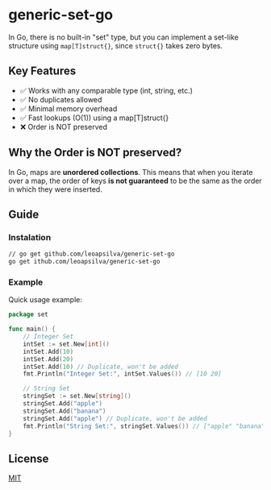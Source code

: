 # generic-set-go
In Go, there is no built-in "set" type, but you can implement a set-like structure using `map[T]struct{}`, since ``struct{}`` takes zero bytes.

## Key Features

- ✅ Works with any comparable type (int, string, etc.)
- ✅ No duplicates allowed
- ✅ Minimal memory overhead
- ✅ Fast lookups (O(1)) using a map[T]struct{}
- ❌ Order is NOT preserved

## Why the Order is NOT preserved?

In Go, maps are **unordered collections**. This means that when you iterate over a map, the order of keys **is not guaranteed** to be the same as the order in which they were inserted.

## Guide

### Instalation

```sh
// go get github.com/leoapsilva/generic-set-go
go get ithub.com/leoapsilva/generic-set-go
``` 

### Example

Quick usage example:

```go
package set

func main() {
	// Integer Set
	intSet := set.New[int]()
	intSet.Add(10)
	intSet.Add(20)
	intSet.Add(10) // Duplicate, won't be added
	fmt.Println("Integer Set:", intSet.Values()) // [10 20]

	// String Set
	stringSet := set.New[string]()
	stringSet.Add("apple")
	stringSet.Add("banana")
	stringSet.Add("apple") // Duplicate, won't be added
	fmt.Println("String Set:", stringSet.Values()) // ["apple" "banana"]
}
``` 

## License
[MIT](LICENSE)